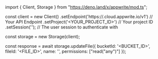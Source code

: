 import { Client, Storage } from "https://deno.land/x/appwrite/mod.ts";

const client = new Client()
    .setEndpoint('https://<REGION>.cloud.appwrite.io/v1') // Your API Endpoint
    .setProject('<YOUR_PROJECT_ID>') // Your project ID
    .setSession(''); // The user session to authenticate with

const storage = new Storage(client);

const response = await storage.updateFile({
    bucketId: '<BUCKET_ID>',
    fileId: '<FILE_ID>',
    name: '<NAME>',
    permissions: ["read("any")"]
});
